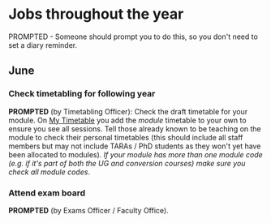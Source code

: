 # Jobs throughout the year

PROMPTED - Someone should prompt you to do this, so you don't need to set a diary reminder.

## June

### Check timetabling for following year

**PROMPTED** (by Timetabling Officer): Check the draft timetable for your module. On [My Timetable](https://timetables.plymouth.ac.uk/)
you add the _module_ timetable to your own to ensure you see all sessions. Tell those already
known to be teaching on the module to check their personal timetables (this should include all
staff members but may not include TARAs / PhD students as they won't yet have been allocated to modules). 
_If your module has more than one module code (e.g. if it's part of both the UG and conversion courses)
make sure you check all module codes_.

### Attend exam board

**PROMPTED** (by Exams Officer / Faculty Office).
